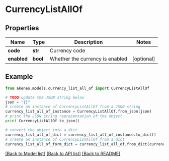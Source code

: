 # CurrencyListAllOf


## Properties
Name | Type | Description | Notes
------------ | ------------- | ------------- | -------------
**code** | **str** | Currency code | 
**enabled** | **bool** | Whether the currency is enabled | [optional] 

## Example

```python
from akeneo.models.currency_list_all_of import CurrencyListAllOf

# TODO update the JSON string below
json = "{}"
# create an instance of CurrencyListAllOf from a JSON string
currency_list_all_of_instance = CurrencyListAllOf.from_json(json)
# print the JSON string representation of the object
print CurrencyListAllOf.to_json()

# convert the object into a dict
currency_list_all_of_dict = currency_list_all_of_instance.to_dict()
# create an instance of CurrencyListAllOf from a dict
currency_list_all_of_form_dict = currency_list_all_of.from_dict(currency_list_all_of_dict)
```
[[Back to Model list]](../README.md#documentation-for-models) [[Back to API list]](../README.md#documentation-for-api-endpoints) [[Back to README]](../README.md)


